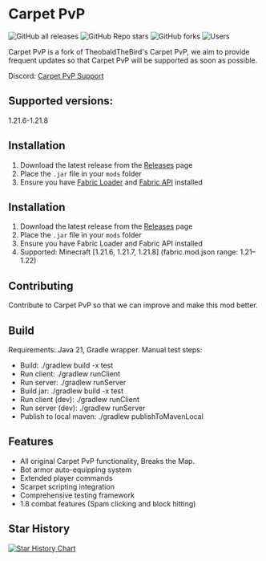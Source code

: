 # Carpet PvP
![GitHub all releases](https://img.shields.io/github/downloads/AndrewCTF/Carpet-PvP/total?style=for-the-badge)
![GitHub Repo stars](https://img.shields.io/github/stars/AndrewCTF/Carpet-PvP?style=for-the-badge)
![GitHub forks](https://img.shields.io/github/forks/AndrewCTF/Carpet-PvP?style=for-the-badge)
![Users](https://img.shields.io/badge/users-500%2B-blue?style=for-the-badge)

Carpet PvP is a fork of TheobaldTheBird's Carpet PvP, we aim to provide frequent updates so that Carpet PvP will be supported as soon as possible.

Discord: [Carpet PvP Support](https://discord.gg/PAbydjFxKs)

## Supported versions:

1.21.6-1.21.8

## Installation

1. Download the latest release from the [Releases](https://github.com/AndrewCTF/Carpet-PvP/releases) page
2. Place the `.jar` file in your `mods` folder
3. Ensure you have [Fabric Loader](https://fabricmc.net/use/installer/) and [Fabric API](https://modrinth.com/mod/fabric-api) installed

## Installation

1. Download the latest release from the [Releases](https://github.com/AndrewCTF/Carpet-PvP/releases) page
2. Place the `.jar` file in your `mods` folder
3. Ensure you have Fabric Loader and Fabric API installed
4. Supported: Minecraft [1.21.6, 1.21.7, 1.21.8] (fabric.mod.json range: 1.21–1.22)

## Contributing

Contribute to Carpet PvP so that we can improve and make this mod better.
  
## Build

Requirements: Java 21, Gradle wrapper. Manual test steps:
- Build: ./gradlew build -x test
- Run client: ./gradlew runClient
- Run server: ./gradlew runServer
- Build jar: ./gradlew build -x test
- Run client (dev): ./gradlew runClient
- Run server (dev): ./gradlew runServer
- Publish to local maven: ./gradlew publishToMavenLocal

## Features

- All original Carpet PvP functionality, Breaks the Map.
- Bot armor auto-equipping system
- Extended player commands
- Scarpet scripting integration
- Comprehensive testing framework
- 1.8 combat features (Spam clicking and block hitting)

## Star History

[![Star History Chart](https://api.star-history.com/svg?repos=andrewctf/carpet-pvp&type=Date)]()
